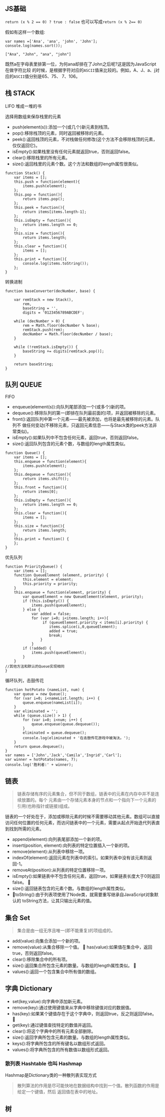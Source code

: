 ## JS基础
`return (x % 2 == 0) ? true : false` 也可以写成`return (x % 2== 0)`

假如有这样一个数组:
```
var names =['Ana', 'ana', 'john', 'John'];
console.log(names.sort()); 
```
`["Ana", "John", "ana", "john"]`

既然a在字母表里排第一位，为何ana却排在了John之后呢?这是因为JavaScript在做字符比较 的时候，是根据字符对应的`ASCII`值来比较的。例如，A、J、a、j对应的`ASCII`值分别是65、75、 7、106。

## 栈 STACK
LIFO 堆成一堆的书

选择用数组来保存栈里的元素

+ push(element(s)):添加一个(或几个)新元素到栈顶。
+ pop():移除栈顶的元素，同时返回被移除的元素。
+ peek():返回栈顶的元素，不对栈做任何修改(这个方法不会移除栈顶的元素，仅仅返回它)。
+ isEmpty():如果栈里没有任何元素就返回true，否则返回false。
+ clear():移除栈里的所有元素。
+ size():返回栈里的元素个数。这个方法和数组的length属性很类似。

```
function Stack() {
    var items = [];
    this.push = function(element){
        items.push(element);
    };
    this.pop = function(){
        return items.pop();
    };
    this.peek = function(){
        return items[items.length-1];
    };
    this.isEmpty = function(){
        return items.length == 0;
    };
    this.size = function(){
        return items.length;
    };
    this.clear = function(){
        items = [];
    };
    this.print = function(){
        console.log(items.toString());
    }; 
}
```

转换进制
```
function baseConverter(decNumber, base) {

    var remStack = new Stack(),
        rem,
        baseString = '',
        digits = '0123456789ABCDEF';

    while (decNumber > 0) {
        rem = Math.floor(decNumber % base);
        remStack.push(rem);
        decNumber = Math.floor(decNumber / base);
    }

    while (!remStack.isEmpty()) {
        baseString += digits[remStack.pop()];
    }

    return baseString;
}
```

## 队列 QUEUE
FIFO

+ enqueue(element(s)):向队列尾部添加一个(或多个)新的项。
+ dequeue():移除队列的第一(即排在队列最前面的)项，并返回被移除的元素。
+ front():返回队列中第一个元素——最先被添加，也将是最先被移除的元素。队列不
做任何变动(不移除元素，只返回元素信息——与Stack类的peek方法非常类似)。
+ isEmpty():如果队列中不包含任何元素，返回true，否则返回false。
+ size():返回队列包含的元素个数，与数组的length属性类似。

```
function Queue() {
    var items = [];
    this.enqueue = function(element){
        items.push(element);
    };
    this.dequeue = function(){
        return items.shift();
    };
    this.front = function(){
        return items[0];
    };
    this.isEmpty = function(){
        return items.length == 0;
    };
    this.clear = function(){
        items = [];
    };
    this.size = function(){
        return items.length;
    };
    this.print = function() {
    };
}
```

优先队列
```
function PriorityQueue() {
    var items = [];
    function QueueElement (element, priority) { 
        this.element = element;
        this.priority = priority;
    }
    this.enqueue = function(element, priority) {
        var queueElement = new QueueElement(element, priority);
        if (this.isEmpty()) {
            items.push(queueElement);
        } else {
            var added = false;
            for (var i=0; i<items.length; i++){
                 if (queueElement.priority < items[i].priority) {
                    items.splice(i,0,queueElement); 
                    added = true;
                    break; 
                } 
            }
        if (!added) { 
            items.push(queueElement);
        } 
    }
//其他方法和默认的Queue实现相同 
}
```
循环队列，击鼓传花
```
function hotPotato (nameList, num) {
    var queue = new Queue();
    for (var i=0; i<nameList.length; i++) {
        queue.enqueue(nameList[i]); 
    }
    var eliminated = '';
    while (queue.size() > 1) {
        for (var i=0; i<num; i++) {
            queue.enqueue(queue.dequeue()); 
        }
        eliminated = queue.dequeue();
        console.log(eliminated + '在击鼓传花游戏中被淘汰。');
    }
    return queue.dequeue();
}
var names = ['John','Jack','Camila','Ingrid','Carl']; 
var winner = hotPotato(names, 7); 
console.log('胜利者:' + winner);
```

## 链表
> 链表存储有序的元素集合，但不同于数组，链表中的元素在内存中并不是连续放置的。每个 元素由一个存储元素本身的节点和一个指向下一个元素的引用(也称指针或链接)组成。

链表的一个好处在于，添加或移除元素的时候不需要移动其他元素。数组可以直接访问任何位置的任何元素，而访问链表中的一个元素，需要从起点开始迭代列表直到找到所需的元素。

+ append(element):向列表尾部添加一个新的项。
+ insert(position, element):向列表的特定位置插入一个新的项。
+ remove(element):从列表中移除一项。
+ indexOf(element):返回元素在列表中的索引。如果列表中没有该元素则返回-1。
+ removeAt(position):从列表的特定位置移除一项。
+ isEmpty():如果链表中不包含任何元素，返回true，如果链表长度大于0则返回false。 
+ size():返回链表包含的元素个数。与数组的length属性类似。 
+ toString():由于列表项使用了Node类，就需要重写继承自JavaScript对象默认的
toString方法，让其只输出元素的值。

## 集合 Set
> 集合是由一组无序且唯一(即不能重复)的项组成的。

+ add(value):向集合添加一个新的项。
+ remove(value):从集合移除一个值。
 has(value):如果值在集合中，返回true，否则返回false。
+ clear():移除集合中的所有项。
+ size():返回集合所包含元素的数量。与数组的length属性类似。  
+ values():返回一个包含集合中所有值的数组。

## 字典 Dictionary

+ set(key,value):向字典中添加新元素。
+ remove(key):通过使用键值来从字典中移除键值对应的数据值。
+ has(key):如果某个键值存在于这个字典中，则返回true，反之则返回false。 
+ get(key):通过键值查找特定的数值并返回。
+ clear():将这个字典中的所有元素全部删除。
+ size():返回字典所包含元素的数量。与数组的length属性类似。
+ keys():将字典所包含的所有键名以数组形式返回。
+ values():将字典所包含的所有数值以数组形式返回。

### 散列表 Hashtable 也叫 Hashmap
Hashmap是Dictionary类的一种散列表实现方式

> 散列算法的作用是尽可能快地在数据结构中找到一个值。散列函数的作用是给定一个键值，然后 返回值在表中的地址。

## 树